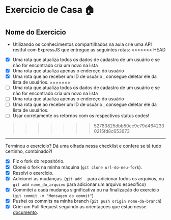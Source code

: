 # Exercício de Casa 🏠

## Nome do Exercicio

- Utilizando os conhecimentos compartilhados na aula crie uma API restful com ExpressJS que entregue as seguintes rotas:
<<<<<<< HEAD
- [x] Uma rota que atualiza todos os dados de cadastro de um usuário e se não for encontrado cria um novo na lista
- [x] Uma rota que atualiza apenas o endereço do usuário
- [x] Uma rota que ao receber um ID de usuário , consegue deletar ele da lista de usuários.
=======
- [ ] Uma rota que atualiza todos os dados de cadastro de um usuário e se não for encontrado cria um novo na lista
- [ ] Uma rota que atualiza apenas o endereço do usuário
- [ ] Uma rota que ao receber um ID de usuário , consegue deletar ele da lista de usuários.
- [ ] Usar corretamente os retornos com os respectivos status codes!
>>>>>>> 52783825dbb50ec9e79d4642330215fd8c653673

---

Terminou o exercício? Dá uma olhada nessa checklist e confere se tá tudo certinho, combinado?!

- [x] Fiz o fork do repositório.
- [x] Clonei o fork na minha máquina (`git clone url-do-meu-fork`).
- [x] Resolvi o exercício.
- [x] Adicionei as mudanças. (`git add .` para adicionar todos os arquivos, ou `git add nome_do_arquivo` para adicionar um arquivo específico)
- [x] Commitei a cada mudança significativa ou na finalização do exercício (`git commit -m "Mensagem do commit"`)
- [x] Pushei os commits na minha branch (`git push origin nome-da-branch`)
- [x] Criei um Pull Request seguindo as orientaçoes que estao nesse [documento](/exercicios/para-casa/instrucoes-pull-request.md).
